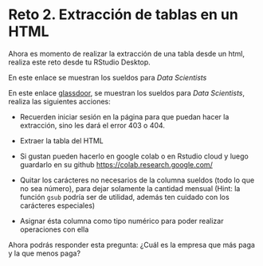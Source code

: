 # Reto 2. Extracción de tablas en un HTML

Ahora es momento de realizar la extracción de una tabla desde un html, realiza este reto desde tu RStudio Desktop. 

En este enlace se muestran los sueldos para _Data Scientists_ 

En este enlace [glassdoor](https://www.glassdoor.com.mx/Sueldos/data-scientist-sueldo-SRCH_KO0,14.htm), se muestran los sueldos para _Data Scientists_, realiza las siguientes acciones:

- Recuerden iniciar sesión en la página para que puedan hacer la extracción, sino les dará el error 403 o 404. 
- Extraer la tabla del HTML
- Si gustan pueden hacerlo en google colab  o en Rstudio cloud y luego guardarlo en su github
  https://colab.research.google.com/
  
- Quitar los carácteres no necesarios de la columna sueldos (todo lo que no sea número), para dejar solamente la cantidad mensual (Hint: la función `gsub` podría ser de utilidad, además ten cuidado con los carácteres especiales)

- Asignar ésta columna como tipo numérico para poder realizar operaciones con ella

Ahora podrás responder esta pregunta: ¿Cuál es la empresa que más paga y la que menos paga?
